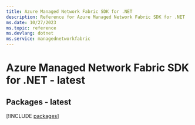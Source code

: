 ```yaml
---
title: Azure Managed Network Fabric SDK for .NET
description: Reference for Azure Managed Network Fabric SDK for .NET
ms.date: 10/27/2023
ms.topic: reference
ms.devlang: dotnet
ms.service: managednetworkfabric
---
```

# Azure Managed Network Fabric SDK for .NET - latest
## Packages - latest
[!INCLUDE [packages](managed-network-fabric-index.md)]